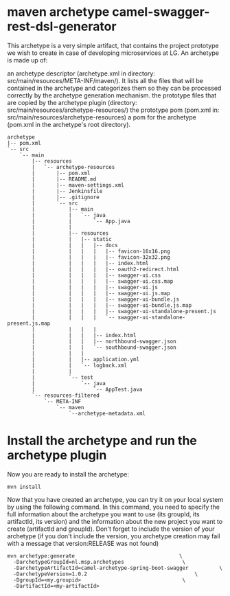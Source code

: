 # maven archetype camel-swagger-rest-dsl-generator

This archetype is a very simple artifact, that contains the project prototype we wish to create in case of developing microservices at LG.
An archetype is made up of:

an archetype descriptor (archetype.xml in directory: src/main/resources/META-INF/maven/). It lists all the files that will be contained in the archetype and categorizes them so they can be processed correctly by the archetype generation mechanism.
the prototype files that are copied by the archetype plugin (directory: src/main/resources/archetype-resources/)
the prototype pom (pom.xml in: src/main/resources/archetype-resources)
a pom for the archetype (pom.xml in the archetype's root directory).

```
archetype
|-- pom.xml
`-- src
    `-- main
        |-- resources
        |   `-- archetype-resources
        |       |-- pom.xml
        |       |-- README.md
        |       |-- maven-settings.xml
        |       |-- Jenkinsfile
        |       |-- .gitignore
        |       `-- src
        |           |-- main
        |           |   `-- java
        |           |       `-- App.java
        |           |
        |           |-- resources
        |           |   |-- static
        |           |   |   |-- docs
        |           |   |   |   |-- favicon-16x16.png
        |           |   |   |   |-- favicon-32x32.png
        |           |   |   |   |-- index.html
        |           |   |   |   |-- oauth2-redirect.html
        |           |   |   |   |-- swagger-ui.css
        |           |   |   |   |-- swagger-ui.css.map
        |           |   |   |   |-- swagger-ui.js
        |           |   |   |   |-- swagger-ui.js.map
        |           |   |   |   |-- swagger-ui-bundle.js
        |           |   |   |   |-- swagger-ui-bundle.js.map
        |           |   |   |   |-- swagger-ui-standalone-present.js
        |           |   |   |   `-- swagger-ui-standalone-present.js.map
        |           |   |   |
        |           |   |   |-- index.html
        |           |   |   |-- northbound-swagger.json
        |           |   |   `-- southbound-swagger.json
        |           |   |   
        |           |   |-- application.yml
        |           |   `-- logback.xml
        |           |
        |           `-- test
        |               `-- java
        |                   `-- AppTest.java
        `-- resources-filtered
            `-- META-INF
                `-- maven
                    `--archetype-metadata.xml
```

# Install the archetype and run the archetype plugin
Now you are ready to install the archetype:
```
mvn install
```
Now that you have created an archetype, you can try it on your local system by using the following command. In this command, you need to specify the full information about the archetype you want to use (its groupId, its artifactId, its version) and the information about the new project you want to create (artifactId and groupId). Don't forget to include the version of your archetype (if you don't include the version, you archetype creation may fail with a message that version:RELEASE was not found)

```
mvn archetype:generate                                  \
  -DarchetypeGroupId=nl.msp.archetypes                	 \
  -DarchetypeArtifactId=camel-archetype-spring-boot-swagger          \
  -DarchetypeVersion=1.0.2                				 	 \
  -DgroupId=<my.groupid>                                 \
  -DartifactId=<my-artifactId>
```